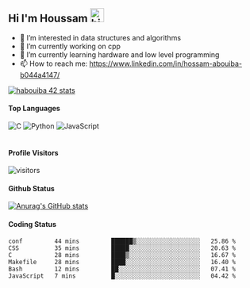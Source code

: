 ## Hi I'm Houssam <img src="https://user-images.githubusercontent.com/1303154/88677602-1635ba80-d120-11ea-84d8-d263ba5fc3c0.gif" width="28px" alt="hi">

- 👀 I’m interested in data structures and algorithms
- 🔭 I’m currently working on cpp
- 🌱 I’m currently learning hardware and low level programming
- 📫 How to reach me: https://www.linkedin.com/in/hossam-abouiba-b044a4147/

[![habouiba 42 stats](https://badge.mediaplus.ma/greenbinary/habouiba)](https://github.com/oakoudad/badge42)

#### Top Languages

![C](https://img.shields.io/badge/c-%2300599C.svg?style=for-the-badge&logo=c&logoColor=white)
![Python](https://img.shields.io/badge/python-%2314354C.svg?style=for-the-badge&logo=python&logoColor=white)
![JavaScript](https://img.shields.io/badge/javascript-%23323330.svg?style=for-the-badge&logo=javascript&logoColor=%23F7DF1E)
<br />
<br />
#### Profile Visitors
![visitors](https://visitor-badge.glitch.me/badge?page_id=project-HOSSAM.project-HOSSAM)

#### Github Status
[![Anurag's GitHub stats](https://github-readme-stats.vercel.app/api?username=0xPride&theme=tokyonight)](https://github.com/anuraghazra/github-readme-stats)

#### Coding Status
<!--START_SECTION:waka-->

```text
conf         44 mins         ██████▒░░░░░░░░░░░░░░░░░░   25.86 %
CSS          35 mins         █████░░░░░░░░░░░░░░░░░░░░   20.63 %
C            28 mins         ████▒░░░░░░░░░░░░░░░░░░░░   16.67 %
Makefile     28 mins         ████░░░░░░░░░░░░░░░░░░░░░   16.40 %
Bash         12 mins         ██░░░░░░░░░░░░░░░░░░░░░░░   07.41 %
JavaScript   7 mins          █░░░░░░░░░░░░░░░░░░░░░░░░   04.42 %
```

<!--END_SECTION:waka-->
